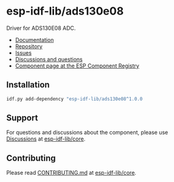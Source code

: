 # esp-idf-lib/ads130e08

Driver for ADS130E08 ADC.

* [Documentation](https://esp-idf-lib.github.io/ads130e08/)
* [Repository](https://github.com/esp-idf-lib/ads130e08)
* [Issues](https://github.com/esp-idf-lib/ads130e08/issues)
* [Discussions and questions](https://github.com/esp-idf-lib/core/discussions)
* [Component page at the ESP Component Registry](https://components.espressif.com/components/esp-idf-lib/ads130e08)

## Installation

```sh
idf.py add-dependency "esp-idf-lib/ads130e08^1.0.0
```

## Support

For questions and discussions about the component, please use
[Discussions](https://github.com/esp-idf-lib/core/discussions)
at [esp-idf-lib/core](https://github.com/esp-idf-lib/core).

## Contributing

Please read [CONTRIBUTING.md](https://github.com/esp-idf-lib/core/blob/main/CONTRIBUTING.md)
at [esp-idf-lib/core](https://github.com/esp-idf-lib/core).
